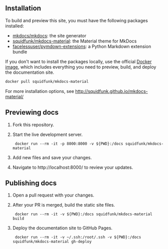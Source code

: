 ## Installation

To build and preview this site, you must have the following packages installed:

- [mkdocs/mkdocs](https://github.com/mkdocs/mkdocs): the site generator
- [squidfunk/mkdocs-material](https://github.com/squidfunk/mkdocs-material): the Material theme for MkDocs
- [facelessuser/pymdown-extensions](https://github.com/facelessuser/pymdown-extensions): a Python Markdown extension bundle

If you don't want to install the packages locally, use the official [Docker image](https://hub.docker.com/r/squidfunk/mkdocs-material/), which includes everything you need to preview, build, and deploy the documentation site.

```sh
docker pull squidfunk/mkdocs-material
```

For more installation options, see
http://squidfunk.github.io/mkdocs-material/

## Previewing docs

1. Fork this repository.
2. Start the live development server.

    
        docker run --rm -it -p 8000:8000 -v ${PWD}:/docs squidfunk/mkdocs-material
    
3. Add new files and save your changes.
4. Navigate to http://localhost:8000/ to review your updates.

## Publishing docs

1. Open a pull request with your changes.
2. After your PR is merged, build the static site files.
    
        docker run --rm -it -v ${PWD}:/docs squidfunk/mkdocs-material build
    
3. Deploy the documentation site to GitHub Pages.
    
        docker run --rm -it -v ~/.ssh:/root/.ssh -v ${PWD}:/docs squidfunk/mkdocs-material gh-deploy
    
